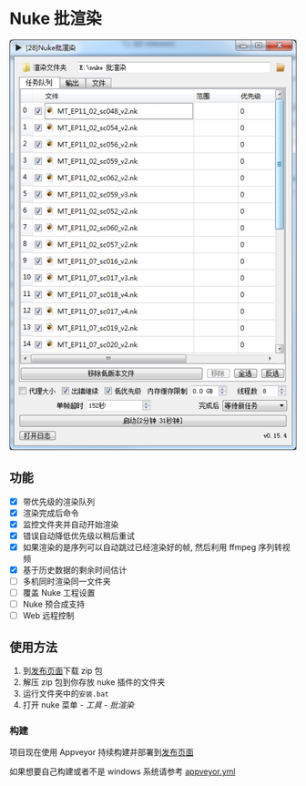 # Nuke 批渲染

![界面](./pic/batchrender-0.15.4_2019-02-18_14-58-25.png)

## 功能

- [x] 带优先级的渲染队列
- [x] 渲染完成后命令
- [x] 监控文件夹并自动开始渲染
- [x] 错误自动降低优先级以稍后重试
- [x] 如果渲染的是序列可以自动跳过已经渲染好的帧, 然后利用 ffmpeg 序列转视频
- [x] 基于历史数据的剩余时间估计
- [ ] 多机同时渲染同一文件夹
- [ ] 覆盖 Nuke 工程设置
- [ ] Nuke 预合成支持
- [ ] Web 远程控制

## 使用方法

1. 到[发布页面](https://github.com/NateScarlet/NukeBatchRender/releases)下载 zip 包
2. 解压 zip 包到你存放 nuke 插件的文件夹
3. 运行文件夹中的`安装.bat`
4. 打开 nuke 菜单 - _工具_ - _批渲染_

### 构建

项目现在使用 Appveyor 持续构建并部署到[发布页面](https://github.com/NateScarlet/NukeBatchRender/releases)

如果想要自己构建或者不是 windows 系统请参考 [appveyor.yml](./appveyor.yml)
